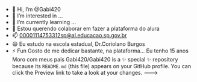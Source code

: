 - 👋 Hi, I’m @Gabi420
- 👀 I’m interested in ...
- 🌱 I’m currently learning ...
- 💞️ Estou querendo colaborar em fazer a plataforma do alura
- 📫 00001114753312sp@al.educacao.sp.gov.br 
- 😄 Eu estudo na escola estadual, Dr.Coriolano Burgos
- ⚡ Fun Gosto de me dedicar bastante, na plataforma...
Eu tenho 15 anos
Moro com meus pais 
Gabi420/Gabi420 is a ✨ special ✨ repository because its `README.md` (this file) appears on your GitHub profile.
You can click the Preview link to take a look at your changes.
--->
